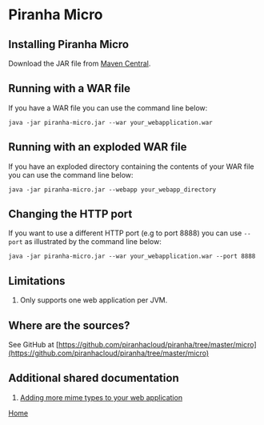 # Piranha Micro

## Installing Piranha Micro
 
Download the JAR file from [Maven Central](https://repo1.maven.org/maven2/cloud/piranha/piranha-micro).

## Running with a WAR file

If you have a WAR file you can use the command line below:

```
java -jar piranha-micro.jar --war your_webapplication.war
```
 
## Running with an exploded WAR file

If you have an exploded directory containing the contents of your WAR file you can
use the command line below:

```
java -jar piranha-micro.jar --webapp your_webapp_directory
```

## Changing the HTTP port
 
If you want to use a different HTTP port (e.g to port 8888) you can use `--port`
as illustrated by the command line below:

```
java -jar piranha-micro.jar --war your_webapplication.war --port 8888
```

## Limitations

1. Only supports one web application per JVM.

## Where are the sources?

See GitHub at
[https://github.com/piranhacloud/piranha/tree/master/micro](https://github.com/piranhacloud/piranha/tree/master/micro)

## Additional shared documentation

1. [Adding more mime types to your web application](../shared/mime-types.md)

[Home](../overview.md)
